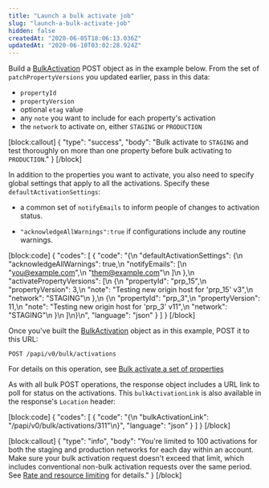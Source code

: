 ```yaml
---
title: "Launch a bulk activate job"
slug: "launch-a-bulk-activate-job"
hidden: false
createdAt: "2020-06-05T18:06:13.036Z"
updatedAt: "2020-06-10T03:02:28.924Z"
---
```

Build a [BulkActivation](#bulkactivation) POST object as in the example below.  From the set of `patchPropertyVersions` you updated earlier, pass in this data:

- `propertyId`
- `propertyVersion`
- optional `etag` value
- any `note` you want to include for each property's activation
- the `network` to activate on, either `STAGING` or `PRODUCTION`

[block:callout]
{
  "type": "success",
  "body": "Bulk activate to `STAGING` and test thoroughly on more than one property before bulk activating to `PRODUCTION`."
}
[/block]

In addition to the properties you want to activate, you also need to specify global settings that apply to all the activations. Specify these `defaultActivationSettings`:

- a common set of `notifyEmails` to inform people of changes to activation status.

- `"acknowledgeAllWarnings":true` if configurations include any routine warnings.

[block:code]
{
  "codes": [
    {
      "code": "{\n    \"defaultActivationSettings\": {\n        \"acknowledgeAllWarnings\": true,\n        \"notifyEmails\": [\n            \"you@example.com\",\n            \"them@example.com\"\n        ]\n    },\n    \"activatePropertyVersions\": [\n        {\n            \"propertyId\": \"prp_15\",\n            \"propertyVersion\": 3,\n            \"note\": \"Testing new origin host for 'prp_15' v3\",\n            \"network\": \"STAGING\"\n        },\n        {\n            \"propertyId\": \"prp_3\",\n            \"propertyVersion\": 11,\n            \"note\": \"Testing new origin host for 'prp_3' v11\",\n            \"network\": \"STAGING\"\n        }\n    ]\n}\n",
      "language": "json"
    }
  ]
}
[/block]

Once you've built the [BulkActivation](#bulkactivation) object as in this example, POST it to this URL:

```
POST /papi/v0/bulk/activations
```

For details on this operation, see [Bulk activate a set of properties](#postbulkpropertyactivations)

As with all bulk POST operations, the response object includes a URL link to poll for status on the activations.  This `bulkActivationLink` is also available in the response's `Location` header:

[block:code]
{
  "codes": [
    {
      "code": "{\n    \"bulkActivationLink\": \"/papi/v0/bulk/activations/311\"\n}",
      "language": "json"
    }
  ]
}
[/block]

[block:callout]
{
  "type": "info",
  "body": "You're limited to 100 activations for both the staging and production networks for each day within an account. Make sure your bulk activation request doesn't exceed that limit, which includes conventional non-bulk activation requests over the same period. See [Rate and resource limiting](#ratelimiting) for details."
}
[/block]